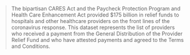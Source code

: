 > The bipartisan CARES Act and the Paycheck Protection Program and Health Care Enhancement Act provided $175 billion in relief funds to hospitals and other healthcare providers on the front lines of the coronavirus response. This dataset represents the list of providers who received a payment from the General Distribution of the Provider Relief Fund and who have attested payments and agreed to the Terms and Conditions.